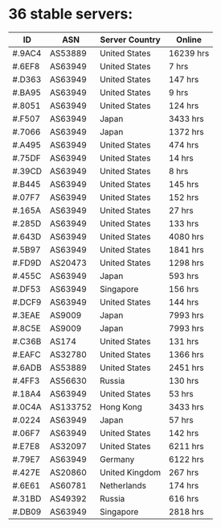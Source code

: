 # 36 stable servers:

| ID | ASN | Server Country | Online |
| ------ | ------ | ------ | ------ |
| #.9AC4 | AS53889 | United States | 16239 hrs |
| #.6EF8 | AS63949 | United States | 7 hrs |
| #.D363 | AS63949 | United States | 147 hrs |
| #.BA95 | AS63949 | United States | 9 hrs |
| #.8051 | AS63949 | United States | 124 hrs |
| #.F507 | AS63949 | Japan | 3433 hrs |
| #.7066 | AS63949 | Japan | 1372 hrs |
| #.A495 | AS63949 | United States | 474 hrs |
| #.75DF | AS63949 | United States | 14 hrs |
| #.39CD | AS63949 | United States | 8 hrs |
| #.B445 | AS63949 | United States | 145 hrs |
| #.07F7 | AS63949 | United States | 152 hrs |
| #.165A | AS63949 | United States | 27 hrs |
| #.285D | AS63949 | United States | 133 hrs |
| #.643D | AS63949 | United States | 4080 hrs |
| #.5B97 | AS63949 | United States | 1841 hrs |
| #.FD9D | AS20473 | United States | 1298 hrs |
| #.455C | AS63949 | Japan | 593 hrs |
| #.DF53 | AS63949 | Singapore | 156 hrs |
| #.DCF9 | AS63949 | United States | 144 hrs |
| #.3EAE | AS9009 | Japan | 7993 hrs |
| #.8C5E | AS9009 | Japan | 7993 hrs |
| #.C36B | AS174 | United States | 131 hrs |
| #.EAFC | AS32780 | United States | 1366 hrs |
| #.6ADB | AS53889 | United States | 2451 hrs |
| #.4FF3 | AS56630 | Russia | 130 hrs |
| #.18A4 | AS63949 | United States | 53 hrs |
| #.0C4A | AS133752 | Hong Kong | 3433 hrs |
| #.0224 | AS63949 | Japan | 57 hrs |
| #.06F7 | AS63949 | United States | 142 hrs |
| #.E7E8 | AS32097 | United States | 6211 hrs |
| #.79E7 | AS63949 | Germany | 6122 hrs |
| #.427E | AS20860 | United Kingdom | 267 hrs |
| #.6E61 | AS60781 | Netherlands | 174 hrs |
| #.31BD | AS49392 | Russia | 616 hrs |
| #.DB09 | AS63949 | Singapore | 2818 hrs |

